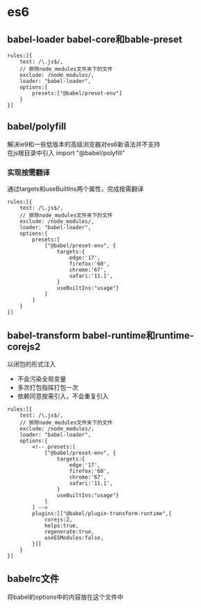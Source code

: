 # es6
## babel-loader babel-core和bable-preset
```
rules:[{
    test: /\.js$/,
    // 排除node_modules文件夹下的文件
    exclude: /node_modules/,
    loader: "babel-loader",
    options:{
        presets:["@babel/preset-env"]
    }
}]
```
## babel/polyfill
解决ie9和一些低版本的高级浏览器对es6新语法并不支持   
在js根目录中引入 import "@babel/polyfill"
### 实现按需翻译
通过targets和useBuiltIns两个属性，完成按需翻译
```
rules:[{
    test: /\.js$/,
    // 排除node_modules文件夹下的文件
    exclude: /node_modules/,
    loader: "babel-loader",
    options:{
        presets:[
            ["@babel/preset-env", {
                targets:{
                    edge:'17',
                    firefox:'60',
                    chrome:'67',
                    safari:'11.1',
                }
                useBuiltIns:"usage"}
            ]
        ]
    }
}]
```
## babel-transform babel-runtime和runtime-corejs2
以闭包的形式注入
- 不会污染全局变量
- 多次打包指挥打包一次
- 依赖同意按需引入，不会重复引入
```
rules:[{
    test: /\.js$/,
    // 排除node_modules文件夹下的文件
    exclude: /node_modules/,
    loader: "babel-loader",
    options:{
        <!-- presets:[
            ["@babel/preset-env", {
                targets:{
                    edge:'17',
                    firefox:'60',
                    chrome:'67',
                    safari:'11.1',
                }
                useBuiltIns:"usage"}
            ]
        ] -->
        plugins:[["@babel/plugin-transform-runtime",{
            corejs:2,
            helps:true,
            regenerate:true,
            useESModules:false,
        }]]
    }
}]
```
## babelrc文件
将babel的options中的内容放在这个文件中